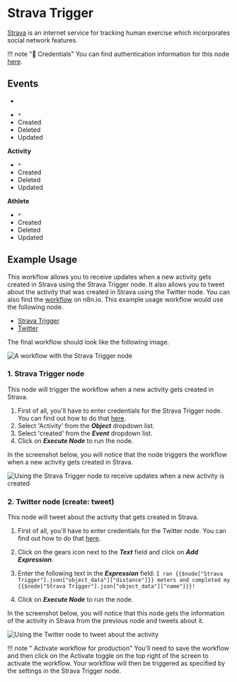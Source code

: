 # Strava Trigger

[Strava](https://www.strava.com/) is an internet service for tracking human exercise which incorporates social network features.

!!! note "🔑 Credentials"
    You can find authentication information for this node [here](/workflow/integrations/credentials/strava/).


## Events

*
- `*`
- Created
- Deleted
- Updated


**Activity**
- `*`
- Created
- Deleted
- Updated


**Athlete**
- `*`
- Created
- Deleted
- Updated


## Example Usage

This workflow allows you to receive updates when a new activity gets created in Strava using the Strava Trigger node. It also allows you to tweet about the activity that was created in Strava using the Twitter node. You can also find the [workflow](https://n8n.io/workflows/745) on n8n.io. This example usage workflow would use the following node.
- [Strava Trigger]()
- [Twitter](/workflow/integrations/nodes/workflow-nodes-base.twitter/)

The final workflow should look like the following image.

![A workflow with the Strava Trigger node](/_images/integrations/trigger-nodes/stravatrigger/workflow.png)

### 1. Strava Trigger node

This node will trigger the workflow when a new activity gets created in Strava.

1. First of all, you'll have to enter credentials for the Strava Trigger node. You can find out how to do that [here](/workflow/integrations/credentials/strava/).
2. Select 'Activity' from the ***Object*** dropdown list.
3. Select 'created' from the ***Event*** dropdown list.
4. Click on ***Execute Node*** to run the node.

In the screenshot below, you will notice that the node triggers the workflow when a new activity gets created in Strava.

![Using the Strava Trigger node to receive updates when a new activity is created](/_images/integrations/trigger-nodes/stravatrigger/stravatrigger_node.png)

### 2. Twitter node (create: tweet)

This node will tweet about the activity that gets created in Strava.

1. First of all, you'll have to enter credentials for the Twitter node. You can find out how to do that [here](/workflow/integrations/credentials/twitter/).
2. Click on the gears icon next to the ***Text*** field and click on ***Add Expression***.

3. Enter the following text in the ***Expression*** field: `I ran {{$node["Strava Trigger"].json["object_data"]["distance"]}} meters and completed my {{$node["Strava Trigger"].json["object_data"]["name"]}}!`
4. Click on ***Execute Node*** to run the node.

In the screenshot below, you will notice that this node gets the information of the activity in Strava from the previous node and tweets about it.

![Using the Twitter node to tweet about the activity](/_images/integrations/trigger-nodes/stravatrigger/twitter_node.png)

!!! note " Activate workflow for production"
    You'll need to save the workflow and then click on the Activate toggle on the top right of the screen to activate the workflow. Your workflow will then be triggered as specified by the settings in the Strava Trigger node.

